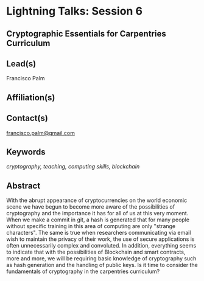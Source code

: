 # Lightning Talks: Session 6

## **Cryptographic Essentials for Carpentries Curriculum**

## Lead(s)
Francisco Palm

## Affiliation(s)

## Contact(s)
francisco.palm@gmail.com

## Keywords
*cryptography, teaching, computing skills, blockchain*

## Abstract
With the abrupt appearance of cryptocurrencies on the world economic scene we have begun to become more aware of the possibilities of cryptography and the importance it has for all of us at this very moment. When we make a commit in git, a hash is generated that for many people without specific training in this area of computing are only "strange characters". The same is true when researchers communicating via email wish to maintain the privacy of their work, the use of secure applications is often unnecessarily complex and convoluted. In addition, everything seems to indicate that with the possibilities of Blockchain and smart contracts, more and more, we will be requiring basic knowledge of cryptography such as hash generation and the handling of public keys. Is it time to consider the fundamentals of cryptography in the carpentries curriculum?